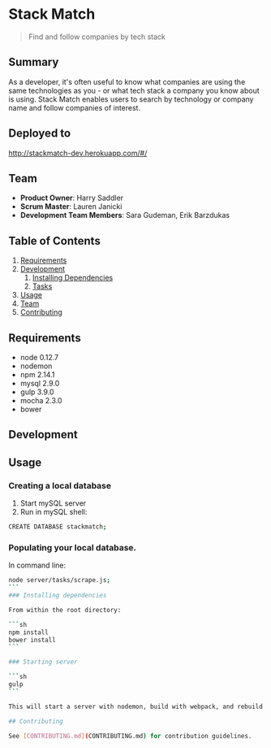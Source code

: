 # Stack Match

> Find and follow companies by tech stack

## Summary

As a developer, it's often useful to know what companies are using the same technologies as you - or what tech stack a company you know about is using. Stack Match enables users to search by technology or company name and follow companies of interest.

## Deployed to

http://stackmatch-dev.herokuapp.com/#/

## Team

  - __Product Owner__: Harry Saddler
  - __Scrum Master__: Lauren Janicki
  - __Development Team Members__: Sara Gudeman, Erik Barzdukas

## Table of Contents

1. [Requirements](#requirements)
1. [Development](#development)
    1. [Installing Dependencies](#installing-dependencies)
    1. [Tasks](#tasks)
1. [Usage](#Usage)
1. [Team](#team)
1. [Contributing](#contributing)

## Requirements

- node 0.12.7
- nodemon
- npm 2.14.1
- mysql 2.9.0
- gulp 3.9.0
- mocha 2.3.0
- bower

## Development

## Usage

### Creating a local database

1. Start mySQL server
2. Run in mySQL shell:
```sh
CREATE DATABASE stackmatch;
```

### Populating your local database. 

In command line:
``````sh
node server/tasks/scrape.js;
```
### Installing dependencies

From within the root directory:

```sh
npm install
bower install
```

### Starting server

```sh
gulp
```

This will start a server with nodemon, build with webpack, and rebuild on saved changes. Open your browser to localhost:8080 to view the app.

## Contributing

See [CONTRIBUTING.md](CONTRIBUTING.md) for contribution guidelines.